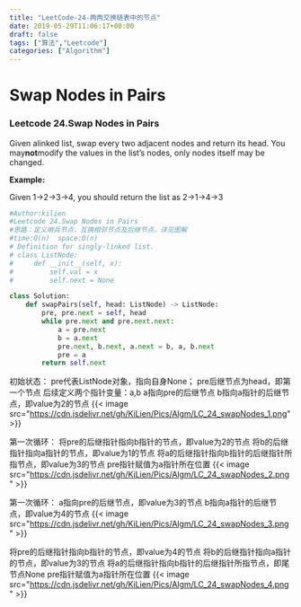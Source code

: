 ```yaml
---
title: "LeetCode-24-两两交换链表中的节点"
date: 2019-05-29T11:06:17+08:00
draft: false
tags: ["算法","Leetcode"]
categories: ["Algorithm"]
---
```


# Swap Nodes in Pairs
### Leetcode 24.Swap Nodes in Pairs
Given alinked list, swap every two adjacent nodes and return its head.
You may**not**modify the values in the list’s nodes, only nodes itself may be changed.

**Example:**

Given 1->2->3->4, 
you should return the list as 2->1->4->3


```python
#Author:kilien
#Leetcode 24.Swap Nodes in Pairs
#思路：定义哨兵节点，互换相邻节点及后继节点，详见图解
#time:O(n)  space:O(n)
# Definition for singly-linked list.
# class ListNode:
#     def __init__(self, x):
#         self.val = x
#         self.next = None

class Solution:
    def swapPairs(self, head: ListNode) -> ListNode:
        pre, pre.next = self, head
        while pre.next and pre.next.next:
            a = pre.next
            b = a.next
            pre.next, b.next, a.next = b, a, b.next
            pre = a
        return self.next
```

初始状态：
pre代表ListNode对象，指向自身None；
pre后继节点为head，即第一个节点
后续定义两个指针变量：a,b
a指向pre的后继节点
b指向a指针的后继节点，即value为2的节点
{{< image src="https://cdn.jsdelivr.net/gh/KiLien/Pics/Algm/LC_24_swapNodes_1.png"  >}}

第一次循环：
将pre的后继指针指向b指针的节点，即value为2的节点
将b的后继指针指向a指针的节点，即value为1的节点
将a的后继指针指向b指针的后继指针所指节点，即value为3的节点
pre指针赋值为a指针所在位置
{{< image src="https://cdn.jsdelivr.net/gh/KiLien/Pics/Algm/LC_24_swapNodes_2.png"  >}}

第一次循环：
a指向pre的后继节点，即value为3的节点
b指向a指针的后继节点，即value为4的节点
{{< image src="https://cdn.jsdelivr.net/gh/KiLien/Pics/Algm/LC_24_swapNodes_3.png"  >}}

将pre的后继指针指向b指针的节点，即value为4的节点
将b的后继指针指向a指针的节点，即value为3的节点
将a的后继指针指向b指针的后继指针所指节点，即尾节点None
pre指针赋值为a指针所在位置
{{< image src="https://cdn.jsdelivr.net/gh/KiLien/Pics/Algm/LC_24_swapNodes_4.png"  >}}



